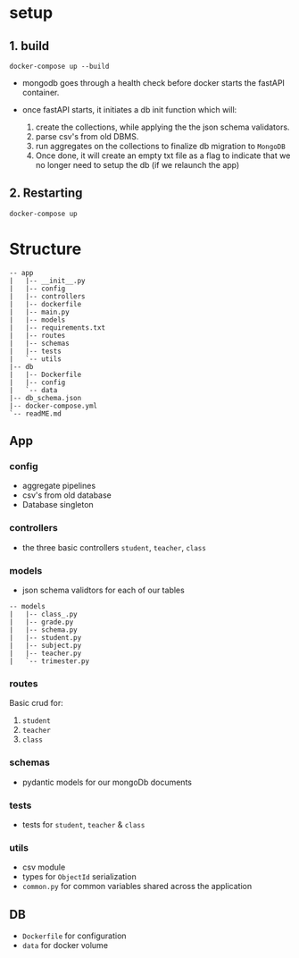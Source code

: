# setup

## 1. build

`docker-compose up --build`

- mongodb goes through a health check before docker starts the fastAPI container.
- once fastAPI starts, it initiates a db init function which will:

    1. create the collections, while applying the the json schema validators.
    2. parse csv's from old DBMS.
    3. run aggregates on the collections to finalize db migration to `MongoDB`
    4. Once done, it will create an empty txt file as a flag to indicate that we no longer need to setup the db (if we relaunch the app)


## 2. Restarting

`docker-compose up`



# Structure
```
-- app
|   |-- __init__.py
|   |-- config
|   |-- controllers
|   |-- dockerfile
|   |-- main.py
|   |-- models
|   |-- requirements.txt
|   |-- routes
|   |-- schemas
|   |-- tests
|   `-- utils
|-- db
|   |-- Dockerfile
|   |-- config
|   `-- data
|-- db_schema.json
|-- docker-compose.yml
`-- readME.md
```
## App
### config
- aggregate pipelines
- csv's from old database 
- Database singleton

### controllers
- the three basic controllers `student`, `teacher`, `class`

### models
- json schema validtors for each of our tables

```
-- models
|   |-- class_.py
|   |-- grade.py
|   |-- schema.py
|   |-- student.py
|   |-- subject.py
|   |-- teacher.py
|   `-- trimester.py
```
### routes

Basic crud for:
1. `student`
2. `teacher`
3. `class`

### schemas
- pydantic models for our mongoDb documents

### tests
- tests for `student`, `teacher` & `class`

### utils

- csv module
- types for `ObjectId` serialization
- `common.py` for common variables shared across the application  


## DB

- `Dockerfile` for configuration
- `data` for docker volume